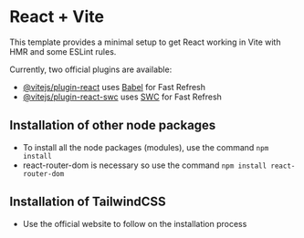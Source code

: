 # React + Vite

This template provides a minimal setup to get React working in Vite with HMR and some ESLint rules.

Currently, two official plugins are available:

- [@vitejs/plugin-react](https://github.com/vitejs/vite-plugin-react/blob/main/packages/plugin-react/README.md) uses [Babel](https://babeljs.io/) for Fast Refresh
- [@vitejs/plugin-react-swc](https://github.com/vitejs/vite-plugin-react-swc) uses [SWC](https://swc.rs/) for Fast Refresh

## Installation of other node packages

- To install all the node packages (modules), use the command ```npm install```
- react-router-dom is necessary so use the command ```npm install react-router-dom```

## Installation of TailwindCSS
- Use the official website to follow on the installation process